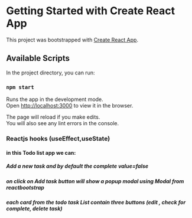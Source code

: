# Getting Started with Create React App

This project was bootstrapped with [Create React App](https://github.com/facebook/create-react-app).

## Available Scripts

In the project directory, you can run:

### `npm start`

Runs the app in the development mode.\
Open [http://localhost:3000](http://localhost:3000) to view it in the browser.

The page will reload if you make edits.\
You will also see any lint errors in the console.

### Reactjs hooks (useEffect,useState)
  
  #### in this Todo list app we can:
  ##### Add a new task and by default the complete value=false
  ##### on click on Add task button will show a popup modal using Modal from reactbootstrap
  ##### each card from the todo task List contain three buttons (edit , check for complete, delete task)


